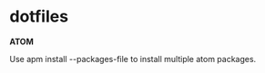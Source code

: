 # dotfiles

**ATOM**

Use apm install --packages-file <filename> to install multiple atom packages.
